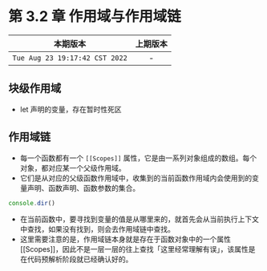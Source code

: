 # 第 3.2 章 作用域与作用域链

|本期版本|上期版本
|:---:|:---:
`Tue Aug 23 19:17:42 CST 2022` | -




## 块级作用域

* let 声明的变量，存在暂时性死区

## 作用域链

* 每一个函数都有一个 `[[Scopes]]` 属性，它是由一系列对象组成的数组。每个对象，都对应某一个父级作用域。
* 它们是从对应的父级函数作用域中，收集到的当前函数作用域内会使用到的变量声明、函数声明、函数参数的集合。

```javascript
console.dir()
```

* 在当前函数中，要寻找到变量的值是从哪里来的，就首先会从当前执行上下文中查找，如果没有找到，则会去作用域链中查找。
* 这里需要注意的是，作用域链本身就是存在于函数对象中的一个属性 [[Scopes]]，因此不是一层一层的往上查找「这里经常理解有误」，该属性是在代码预解析阶段就已经确认好的。